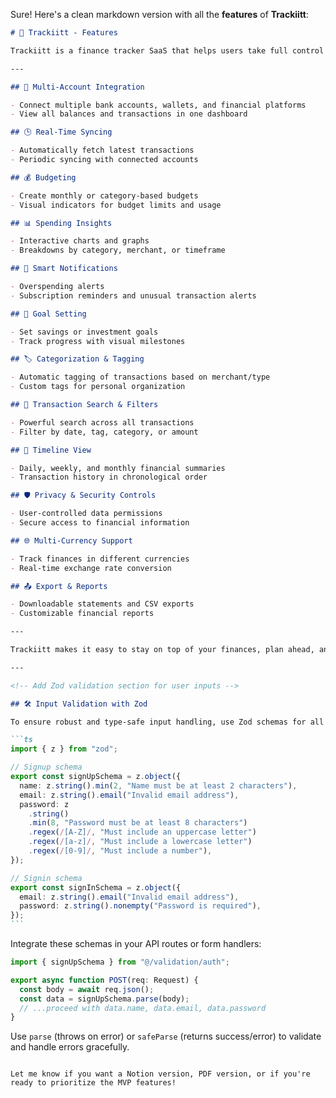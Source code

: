 Sure! Here's a clean markdown version with all the **features** of **Trackiitt**:

````md
# 🧾 Trackiitt - Features

Trackiitt is a finance tracker SaaS that helps users take full control of their money by unifying and simplifying financial management. Below are its key features:

---

## 🔗 Multi-Account Integration

- Connect multiple bank accounts, wallets, and financial platforms
- View all balances and transactions in one dashboard

## 🕒 Real-Time Syncing

- Automatically fetch latest transactions
- Periodic syncing with connected accounts

## 💰 Budgeting

- Create monthly or category-based budgets
- Visual indicators for budget limits and usage

## 📊 Spending Insights

- Interactive charts and graphs
- Breakdowns by category, merchant, or timeframe

## 🔔 Smart Notifications

- Overspending alerts
- Subscription reminders and unusual transaction alerts

## 🎯 Goal Setting

- Set savings or investment goals
- Track progress with visual milestones

## 🏷️ Categorization & Tagging

- Automatic tagging of transactions based on merchant/type
- Custom tags for personal organization

## 🔎 Transaction Search & Filters

- Powerful search across all transactions
- Filter by date, tag, category, or amount

## 📅 Timeline View

- Daily, weekly, and monthly financial summaries
- Transaction history in chronological order

## 🛡️ Privacy & Security Controls

- User-controlled data permissions
- Secure access to financial information

## 🌐 Multi-Currency Support

- Track finances in different currencies
- Real-time exchange rate conversion

## 📤 Export & Reports

- Downloadable statements and CSV exports
- Customizable financial reports

---

Trackiitt makes it easy to stay on top of your finances, plan ahead, and gain clarity on where your money goes.

---

<!-- Add Zod validation section for user inputs -->

## 🛠️ Input Validation with Zod

To ensure robust and type-safe input handling, use Zod schemas for all incoming data. Example for signup and signin:

```ts
import { z } from "zod";

// Signup schema
export const signUpSchema = z.object({
  name: z.string().min(2, "Name must be at least 2 characters"),
  email: z.string().email("Invalid email address"),
  password: z
    .string()
    .min(8, "Password must be at least 8 characters")
    .regex(/[A-Z]/, "Must include an uppercase letter")
    .regex(/[a-z]/, "Must include a lowercase letter")
    .regex(/[0-9]/, "Must include a number"),
});

// Signin schema
export const signInSchema = z.object({
  email: z.string().email("Invalid email address"),
  password: z.string().nonempty("Password is required"),
});
```
````

Integrate these schemas in your API routes or form handlers:

```ts
import { signUpSchema } from "@/validation/auth";

export async function POST(req: Request) {
  const body = await req.json();
  const data = signUpSchema.parse(body);
  // ...proceed with data.name, data.email, data.password
}
```

Use `parse` (throws on error) or `safeParse` (returns success/error) to validate and handle errors gracefully.

```

Let me know if you want a Notion version, PDF version, or if you're ready to prioritize the MVP features!
```
